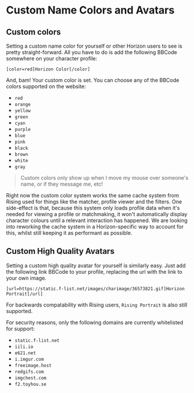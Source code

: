 # Custom Name Colors and Avatars

## Custom colors

Setting a custom name color for yourself or other Horizon users to see is pretty straight-forward. All you have to do is add the following BBCode somewhere on your character profile:
```bbcode
[color=red]Horizon Color[/color]
```

And, bam! Your custom color is set. You can choose any of the BBCode colors supported on the website:

- ``red``
- ``orange``
- ``yellow``
- ``green``
- ``cyan``
- ``purple``
- ``blue``
- ``pink``
- ``black``
- ``brown``
- ``white``
- ``gray``

> Custom colors only show up when I move my mouse over someone's name, or if they message me, etc!

Right now the custom color system works the same cache system from Rising used for things like the matcher, profile viewer and the filters. One side-effect is that, because this system only loads profile data when it's needed for viewing a profile or matchmaking, it won't automatically display character colours until a relevant interaction has happened. We are looking into reworking the cache system in a Horizon-specific way to account for this, whilst still keeping it as performant as possible.

## Custom High Quality Avatars

Setting a custom high quality avatar for yourself is similarly easy. Just add the following link BBCode to your profile, replacing the url with the link to your own image.
```bbcode
[url=https://static.f-list.net/images/charimage/36573821.gif]Horizon Portrait[/url]
```

For backwards compatability with Rising users, ``Rising Portrait`` is also still supported.


For security reasons, only the following domains are currently whitelisted for support:

- ``static.f-list.net``
- ``iili.io``
- ``e621.net``
- ``i.imgur.com``
- ``freeimage.host``
- ``redgifs.com``
- ``imgchest.com``
- ``f2.toyhou.se``
